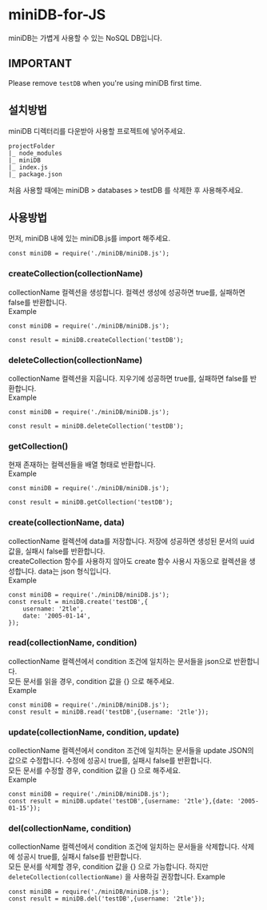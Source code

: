 # miniDB-for-JS
miniDB는 가볍게 사용할 수 있는 NoSQL DB입니다.


## IMPORTANT
Please remove `testDB` when you're using miniDB first time.


## 설치방법
miniDB 디렉터리를 다운받아 사용할 프로젝트에 넣어주세요.  
```
projectFolder
|_ node_modules
|_ miniDB
|_ index.js
|_ package.json
```
처음 사용할 때에는 miniDB > databases > testDB 를 삭제한 후 사용해주세요.  

## 사용방법

먼저, miniDB 내에 있는 miniDB.js를 import 해주세요.  
```
const miniDB = require('./miniDB/miniDB.js');
```

### createCollection(collectionName)
collectionName 컬렉션을 생성합니다. 컬렉션 생성에 성공하면 true를, 실패하면 false를 반환합니다.  
Example 
```
const miniDB = require('./miniDB/miniDB.js');

const result = miniDB.createCollection('testDB'); 

```
### deleteCollection(collectionName)
collectionName 컬렉션을 지웁니다. 지우기에 성공하면 true를, 실패하면 false를 반환합니다.  
Example
```
const miniDB = require('./miniDB/miniDB.js');

const result = miniDB.deleteCollection('testDB'); 
```
### getCollection()
현재 존재하는 컬렉션들을 배열 형태로 반환합니다.  
Example
```
const miniDB = require('./miniDB/miniDB.js');

const result = miniDB.getCollection('testDB'); 
```

### create(collectionName, data)
collectionName 컬렉션에 data를 저장합니다. 저장에 성공하면 생성된 문서의 uuid값을, 실패시 false를 반환합니다.  
createCollection 함수를 사용하지 않아도 create 함수 사용시 자동으로 컬렉션을 생성합니다. data는 json 형식입니다.  
Example
```
const miniDB = require('./miniDB/miniDB.js');
const result = miniDB.create('testDB',{
    username: '2tle',
    date: '2005-01-14',
});
```

### read(collectionName, condition)
collectionName 컬렉션에서 condition 조건에 일치하는 문서들을 json으로 반환합니다.  
모든 문서를 읽을 경우, condition 값을 {} 으로 해주세요.  
Example
```
const miniDB = require('./miniDB/miniDB.js');
const result = miniDB.read('testDB',{username: '2tle'});
```

### update(collectionName, condition, update)
collectionName 컬렉션에서 conditon 조건에 일치하는 문서들을 update JSON의 값으로 수정합니다. 수정에 성공시 true를, 실패시 false를 반환합니다.  
모든 문서를 수정할 경우, condition 값을 {} 으로 해주세요.  
Example
```
const miniDB = require('./miniDB/miniDB.js');
const result = miniDB.update('testDB',{username: '2tle'},{date: '2005-01-15'});
```

### del(collectionName, condition)
collectionName 컬렉션에서 condition 조건에 일치하는 문서들을 삭제합니다. 삭제에 성공시 true를, 실패시 false를 반환합니다.  
모든 문서를 삭제할 경우, condition 값을 {} 으로 가능합니다. 하지만 `deleteCollection(collectionName)` 을 사용하길 권장합니다.
Example
```
const miniDB = require('./miniDB/miniDB.js');
const result = miniDB.del('testDB',{username: '2tle'});
```







